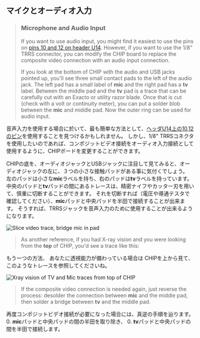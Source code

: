 ## マイクとオーディオ入力
> ### Microphone and Audio Input
> If you want to use audio input, you might find it easiest to use the pins on [pins 10 and 12 on header U14](#pin-headers).
> However, if you want to use the 1/8" TRRS connector, you can modify the CHIP board to replace the composite video connection with an audio input connection.
> 
> If you look at the bottom of CHIP with the audio and USB jacks pointed up, you'll see three small contact pads to the left of the audio jack.
> The left pad has a small label of **mic** and the right pad has a **tv** label.
> Between the middle pad and the **tv** pad is a trace that can be carefully cut with an Exacto or utility razor blade.
> Once that is cut (check with a volt or continuity meter), you can put a solder blob between the **mic** and middle pad.
> Now the outer ring can be used for audio input.  

音声入力を使用する場合に於いて、最も簡単な方法として、[ヘッダU14上の10,12のピン](http://docs.getchip.com/#pin-headers)を使用することを見つけるかもしれません。
しかし、1/8" TRRSコネクタを使用したいのであれば、コンポジットビデオ接続をオーディオ入力接続として使用するように、CHIPボードを変更することができます。

CHIPの底を、オーディオジャックとUSBジャックに注目して見てみると、オーディオジャックの左に、３つの小さな接触パッドがある事に気付くでしょう。
左のパッドは小さな**mic**ラベルを持ち、右のパッドは**tv**ラベルを持っています。
中央のパッドと**tv**パッドの間にあるトレースは、精密ナイフやカッター刃を用いて、慎重に切断することができます。
それを切断すれば（電圧や導通テスタで確認してください）、**mic**パッドと中央パッドを半田で接続することが出来ます。
そうすれば、TRRSジャックを音声入力のために使用することが出来るようになります。

![Slice video trace, bridge mic in pad](http://docs.getchip.com/images/chip_audioinbridge.jpg)

> As another reference, if you had X-ray vision and you were looking from the **top** of CHIP, you'd see a trace like this:

もう一つの方法、
あなたに透視能力が備わっている場合は
CHIPを上から見て、このようなトレースを参照してくださいね。

![Xray vision of TV and Mic traces from top of CHIP](http://docs.getchip.com/images/chip_tvmonxray.jpg)

> If the composite video connection is needed again, just reverse the process: desolder the connection between **mic** and the middle pad, then solder a bridge between **tv** and the middle pad.
 
再度コンポジットビデオ接続が必要になった場合には、真逆の手順を辿ります。
0. **mic**パッドと中央パッドの間の半田を取り除き、
0. **tv**パッドと中央パッドの間を半田で接続します。


